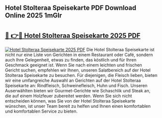 ## Hotel Stolteraa Speisekarte PDF Download Online 2025 1mGlr

# <h2><a href="http://gc96r7.nevu.top/?p=Hotel+Stolteraa+Speisekarte">🔗 👉🔴 Hotel Stolteraa Speisekarte 2025 PDF</a></h2>

[![Hotel Stolteraa Speisekarte 2025 PDF](https://i.imgur.com/dBaPXMq.png)](http://gc96r7.nevu.top/?p=Hotel+Stolteraa+Speisekarte)
Die Hotel Stolteraa Speisekarte ist nicht nur eine Liste von Gerichten in einem Restaurant oder Café, sondern auch Ihre Gelegenheit, etwas zu finden, das köstlich und für Ihren Geschmack geeignet ist. Wenn Sie nach einem leichten und frischen Gericht suchen, empfehlen wir Ihnen, unseren Salatbereich auf der Hotel Stolteraa Speisekarte zu besuchen. Für diejenigen, die Fleisch lieben, bieten wir eine umfangreiche Auswahl an Gerichten auf der Hotel Stolteraa Speisekarte an: Rindfleisch, Schweinefleisch, Huhn und Fisch. Unseren Auserwählten bieten wir Gourmet-Gerichte wie Schaschlik und Steak an, die auf einem Holzfeuer zubereitet werden. Wenn Sie sich nicht entscheiden können, was Sie von der Hotel Stolteraa Speisekarte wünschen, ist unser Team bereit zu helfen und Ihnen einen komfortablen und komfortablen Service zu bieten.
